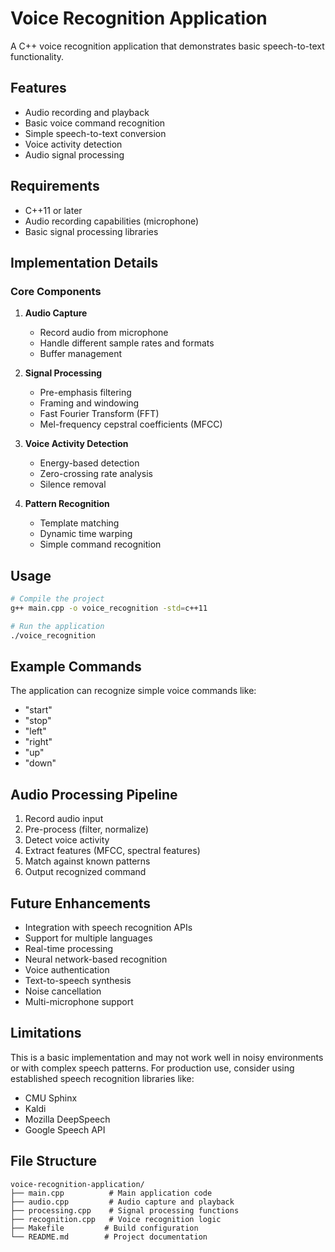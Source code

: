 # Voice Recognition Application

A C++ voice recognition application that demonstrates basic speech-to-text functionality.

## Features

- Audio recording and playback
- Basic voice command recognition
- Simple speech-to-text conversion
- Voice activity detection
- Audio signal processing

## Requirements

- C++11 or later
- Audio recording capabilities (microphone)
- Basic signal processing libraries

## Implementation Details

### Core Components

1. **Audio Capture**
   - Record audio from microphone
   - Handle different sample rates and formats
   - Buffer management

2. **Signal Processing**
   - Pre-emphasis filtering
   - Framing and windowing
   - Fast Fourier Transform (FFT)
   - Mel-frequency cepstral coefficients (MFCC)

3. **Voice Activity Detection**
   - Energy-based detection
   - Zero-crossing rate analysis
   - Silence removal

4. **Pattern Recognition**
   - Template matching
   - Dynamic time warping
   - Simple command recognition

## Usage

```bash
# Compile the project
g++ main.cpp -o voice_recognition -std=c++11

# Run the application
./voice_recognition
```

## Example Commands

The application can recognize simple voice commands like:
- "start"
- "stop" 
- "left"
- "right"
- "up"
- "down"

## Audio Processing Pipeline

1. Record audio input
2. Pre-process (filter, normalize)
3. Detect voice activity
4. Extract features (MFCC, spectral features)
5. Match against known patterns
6. Output recognized command

## Future Enhancements

- Integration with speech recognition APIs
- Support for multiple languages
- Real-time processing
- Neural network-based recognition
- Voice authentication
- Text-to-speech synthesis
- Noise cancellation
- Multi-microphone support

## Limitations

This is a basic implementation and may not work well in noisy environments or with complex speech patterns. For production use, consider using established speech recognition libraries like:
- CMU Sphinx
- Kaldi
- Mozilla DeepSpeech
- Google Speech API

## File Structure

```
voice-recognition-application/
├── main.cpp          # Main application code
├── audio.cpp         # Audio capture and playback
├── processing.cpp    # Signal processing functions
├── recognition.cpp   # Voice recognition logic
├── Makefile         # Build configuration
└── README.md        # Project documentation
